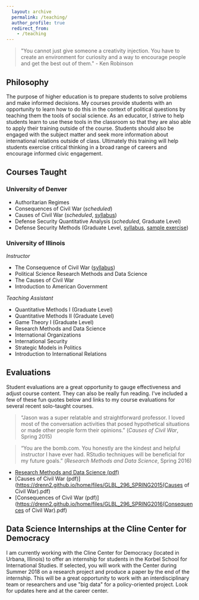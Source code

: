 ```yaml
---
  layout: archive
  permalink: /teaching/
  author_profile: true
  redirect_from:
    - /teaching
---
```


> "You cannot just give someone a creativity injection. You have to create an environment for curiosity and a way to encourage people and get the best out of them." - Ken Robinson

## Philosophy
The purpose of higher education is to prepare students to solve problems and make informed decisions. My courses provide students with an opportunity to learn how to do this in the context of political questions by teaching them the tools of social science. As an educator, I strive to help students learn to use these tools in the classroom so that they are also able to apply their training outside of the course. Students should also be engaged with the subject matter and seek more information about international relations outside of class. Ultimately this training will help students exercise critical thinking in a broad range of careers and encourage informed civic engagement.  


## Courses Taught
### University of Denver  
- Authoritarian Regimes 
- Consequences of Civil War (_scheduled_)
- Causes of Civil War (_scheduled_, [syllabus](https://drenn2.github.io/home/files/syllabus-causescs-fall2017.pdf))
- Defense Security Quantitative Analysis (_scheduled_, Graduate Level)
- Defense Security Methods (Graduate Level, [syllabus](https://drenn2.github.io/home/files/syllabus-dsm-fall2017-html.html), [sample exercise](https://drenn2.github.io/home/files/1-data-management-venezuela.html))

### University of Illinois 
_Instructor_  
- The Consequence of Civil War ([syllabus](https://drenn2.github.io/home/files/GLBL296_Syllabus_Spring2017.pdf))
- Political Science Research Methods and Data Science
- The Causes of Civil War 
- Introduction to American Government

_Teaching Assistant_  
- Quantitative Methods I (Graduate Level)
- Quantitative Methods II (Graduate Level)
- Game Theory I (Graduate Level)
- Research Methods and Data Science
- International Organizations
- International Security
- Strategic Models in Politics
- Introduction to International Relations 

## Evaluations
Student evaluations are a great opportunity to gauge effectiveness and adjust course content. They can also be really fun reading. I've included a few of these fun quotes below and links to my course evaluations for several recent solo-taught courses.  

> “Jason was a super relatable and straightforward professor. I loved most of the conversation activities that posed hypothetical situations or made other people form their opinions.” (_Causes of Civil War_, Spring 2015)  

> “You are the bomb.com. You honestly are the kindest and helpful instructor I have ever had. RStudio techniques will be beneficial for my future goals.” (_Research Methods and Data Science_, Spring 2016)  

- [Research Methods and Data Science (pdf)](https://drenn2.github.io/home/files/PS_230_SPRING2016_Indep.pdf)
- [Causes of Civil War (pdf)](https://drenn2.github.io/home/files/GLBL_296_SPRING2015(Causes of Civil War).pdf)
- [Consequences of Civil War (pdf)](https://drenn2.github.io/home/files/GLBL_296_SPRING2016(Consequences of Civil War).pdf)

## Data Science Internships at the Cline Center for Democracy
I am currently working with the Cline Center for Democracy (located in Urbana, Illinois) to offer an internship for students in the Korbel School for International Studies. If selected, you will work with the Center during Summer 2018 on a research project and produce a paper by the end of the internship. This will be a great opportunity to work with an interdisciplinary team or researchers and use "big data" for a policy-oriented project. Look for updates here and at the career center.  
